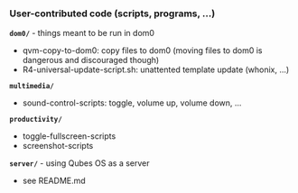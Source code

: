 ### User-contributed code (scripts, programs, ...)

**`dom0/`** - things meant to be run in dom0

- qvm-copy-to-dom0: copy files to dom0 (moving files to dom0 is dangerous and discouraged though)
- R4-universal-update-script.sh: unattented template update (whonix, ...)

**`multimedia/`**

- sound-control-scripts: toggle, volume up, volume down, ...

**`productivity/`**

- toggle-fullscreen-scripts
- screenshot-scripts


**`server/`** - using Qubes OS as a server

- see README.md
